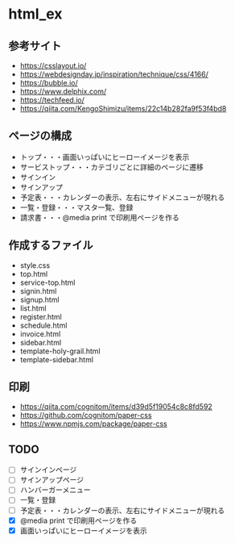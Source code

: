 # html_ex

## 参考サイト

- https://csslayout.io/
- https://webdesignday.jp/inspiration/technique/css/4166/
- https://bubble.io/
- https://www.delphix.com/
- https://techfeed.io/
- https://qiita.com/KengoShimizu/items/22c14b282fa9f53f4bd8

## ページの構成

- トップ・・・画面いっぱいにヒーローイメージを表示
- サービストップ・・・カテゴリごとに詳細のページに遷移
- サインイン
- サインアップ
- 予定表・・・カレンダーの表示、左右にサイドメニューが現れる
- 一覧・登録・・・マスタ一覧、登録
- 請求書・・・@media print で印刷用ページを作る

## 作成するファイル

- style.css
- top.html
- service-top.html
- signin.html
- signup.html
- list.html
- register.html
- schedule.html
- invoice.html
- sidebar.html
- template-holy-grail.html
- template-sidebar.html

## 印刷

- https://qiita.com/cognitom/items/d39d5f19054c8c8fd592
- https://github.com/cognitom/paper-css
- https://www.npmjs.com/package/paper-css

## TODO

- [ ] サインインページ
- [ ] サインアップページ
- [ ] ハンバーガーメニュー
- [ ] 一覧・登録
- [ ] 予定表・・・カレンダーの表示、左右にサイドメニューが現れる
- [x] @media print で印刷用ページを作る
- [x] 画面いっぱいにヒーローイメージを表示
